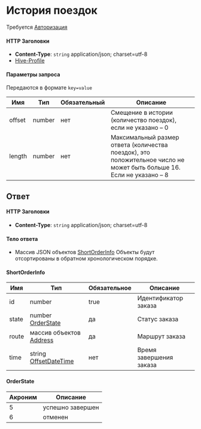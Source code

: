# История поездок

Требуется [Авторизация](hmac.md)
#### HTTP Заголовки
* **Content-Type**: `string` application/json; charset=utf-8
* [Hive-Profile](http_headers.md)

#### Параметры запроса
Передаются в формате `key=value`

Имя | Тип | Обязательный | Описание 
--- | --- | --- | ---
offset | number | нет | Смещение в истории (количество поездок), если не указано – 0
length | number | нет | Максимальный размер ответа (количества поездок), это положительное число не может быть больше 16. Если не указано – 8

## Ответ

#### HTTP Заголовки
* **Content-Type**: `string` application/json; charset=utf-8

#### Тело ответа
* Массив JSON объектов [ShortOrderInfo](#ShortOrderInfo-fields)
Объекты будут отсортированы в обратном хронологическом порядке.

<a name="ShortOrderInfo-fields"></a>
#### ShortOrderInfo
Имя | Тип | Обязательное | Описание
--- | --- | --- | ---
id | number | true | Идентификатор заказа
state | number [OrderState](#OrderState-enum) | да | Статус заказа
route | массив объектов [Address](objects.md#Address-fields) | да | Маршрут заказа
time | string [OffsetDateTime](objects.md#OffsetDateTime-item) | нет | Время завершения заказа

<a name="OrderState-enum"></a>
#### OrderState
Акроним | Описание
--- | ---
5 | успешно завершен
6 | отменен
